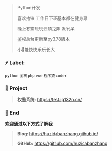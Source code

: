  > Python开发
>
> 喜欢撸铁  工作日下班基本都在健身房
>
> 晚上有空玩玩云顶之弈 发发呆
>
> 鉴权后台更新至py3.78版本
>
> 小🍓能快快乐乐长大
>  
### ⚡ Label:

`python`  `全栈`  `php`  `vue`  `程序猿`  `coder`

### :pushpin: Project

> **权鉴系统:** https://test.ig132n.cn/
>

### 💬 End

**欢迎通过以下方式了解我**

> **Blog:** https://huzidabanzhang.github.io/
>
> **GitHub:** https://github.com/huzidabanzhang
>


